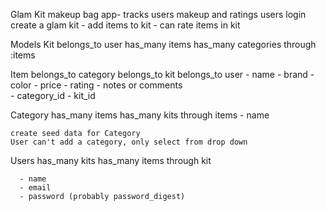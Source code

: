 Glam Kit
  makeup bag app- tracks users makeup and ratings
  users login
    create a glam kit
      - add items to kit
      - can rate items in kit

Models
  Kit
    belongs_to user
    has_many items
    has_many categories through :items

  Item
    belongs_to category
    belongs_to kit
    belongs_to user
      - name
      - brand
      - color
      - price
      - rating
      - notes or comments  
      - category_id
      - kit_id

  Category
    has_many items
    has_many kits through items
      - name

    create seed data for Category
    User can't add a category, only select from drop down


  Users
    has_many kits
    has_many items through kit

      - name
      - email
      - password (probably password_digest)
